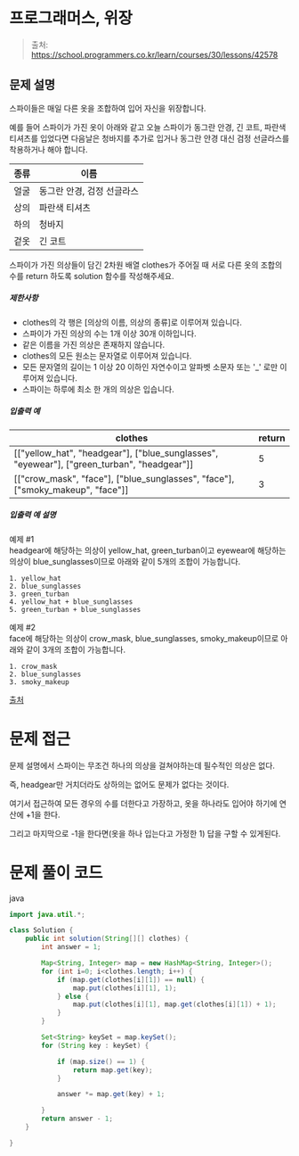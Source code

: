 # 프로그래머스, 위장

> 출처: https://school.programmers.co.kr/learn/courses/30/lessons/42578

## 문제 설명

스파이들은 매일 다른 옷을 조합하여 입어 자신을 위장합니다.

예를 들어 스파이가 가진 옷이 아래와 같고 오늘 스파이가 동그란 안경, 긴 코트, 파란색 티셔츠를 입었다면 다음날은 청바지를 추가로 입거나 동그란 안경 대신 검정 선글라스를 착용하거나 해야 합니다.

| 종류 | 이름                       |
| ---- | -------------------------- |
| 얼굴 | 동그란 안경, 검정 선글라스 |
| 상의 | 파란색 티셔츠              |
| 하의 | 청바지                     |
| 겉옷 | 긴 코트                    |

스파이가 가진 의상들이 담긴 2차원 배열 clothes가 주어질 때 서로 다른 옷의 조합의 수를 return 하도록 solution 함수를 작성해주세요.

##### 제한사항

-   clothes의 각 행은 \[의상의 이름, 의상의 종류\]로 이루어져 있습니다.
-   스파이가 가진 의상의 수는 1개 이상 30개 이하입니다.
-   같은 이름을 가진 의상은 존재하지 않습니다.
-   clothes의 모든 원소는 문자열로 이루어져 있습니다.
-   모든 문자열의 길이는 1 이상 20 이하인 자연수이고 알파벳 소문자 또는 '\_' 로만 이루어져 있습니다.
-   스파이는 하루에 최소 한 개의 의상은 입습니다.

##### 입출력 예

| clothes                                                                                            | return |
| -------------------------------------------------------------------------------------------------- | ------ |
| \[\["yellow_hat", "headgear"\], \["blue_sunglasses", "eyewear"\], \["green_turban", "headgear"\]\] | 5      |
| \[\["crow_mask", "face"\], \["blue_sunglasses", "face"\], \["smoky_makeup", "face"\]\]             | 3      |

##### 입출력 예 설명

예제 #1  
headgear에 해당하는 의상이 yellow_hat, green_turban이고 eyewear에 해당하는 의상이 blue_sunglasses이므로 아래와 같이 5개의 조합이 가능합니다.

    1. yellow_hat
    2. blue_sunglasses
    3. green_turban
    4. yellow_hat + blue_sunglasses
    5. green_turban + blue_sunglasses

예제 #2  
face에 해당하는 의상이 crow_mask, blue_sunglasses, smoky_makeup이므로 아래와 같이 3개의 조합이 가능합니다.

    1. crow_mask
    2. blue_sunglasses
    3. smoky_makeup

[출처](http://2013.bapc.eu/)

# 문제 접근

문제 설명에서 스파이는 무조건 하나의 의상을 걸쳐야하는데 필수적인 의상은 없다.

즉, headgear만 거치더라도 상하의는 없어도 문제가 없다는 것이다.

여기서 접근하여 모든 경우의 수를 더한다고 가장하고, 옷을 하나라도 입어야 하기에 연산에 +1을 한다.

그리고 마지막으로 -1을 한다면(옷을 하나 입는다고 가정한 1) 답을 구할 수 있게된다.

# 문제 풀이 코드

java

```java
import java.util.*;

class Solution {
    public int solution(String[][] clothes) {
        int answer = 1;

        Map<String, Integer> map = new HashMap<String, Integer>();
        for (int i=0; i<clothes.length; i++) {
            if (map.get(clothes[i][1]) == null) {
                map.put(clothes[i][1], 1);
            } else {
                map.put(clothes[i][1], map.get(clothes[i][1]) + 1);
            }
        }

        Set<String> keySet = map.keySet();
        for (String key : keySet) {

            if (map.size() == 1) {
                return map.get(key);
            }

            answer *= map.get(key) + 1;

        }
        return answer - 1;
    }

}
```
